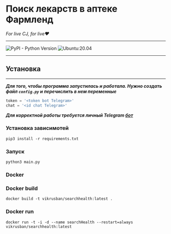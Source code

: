 Поиск лекарств в аптеке Фармленд
================================
*For live CJ, for live❤️*
-- --
![PyPI - Python Version](https://img.shields.io/badge/python-%3D%3E3.8-green) ![Ubuntu:20.04](https://img.shields.io/badge/test-Ubuntu%3A20.04-orange)
-- --
## Установка
-- --
***Для того, чтобы программа запустилась и работала. Нужно создать файл `config.py` и перечислить в нем переменные***

```python
token = '<token bot Telegram>'
chat = '<id chat Telegram>'
```
***Для корректной работы требуется личный Telegram [бот](https://core.telegram.org/bots)***

### Установка зависимотей

`pip3 install -r requirements.txt`

### Запуск

`python3 main.py`

### Docker

### Docker build

`docker build -t vikrusban/searchhealth:latest .`

### Docker run

`docker run -t -i -d --name searchHealth --restart=always vikrusban/searchhealth:latest`
